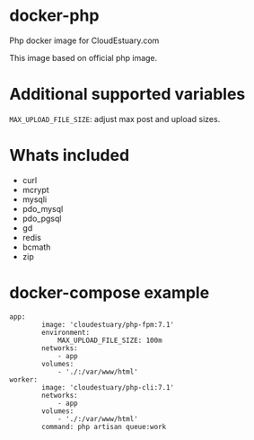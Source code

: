 # docker-php
Php docker image for CloudEstuary.com

This image based on official php image.

# Additional supported variables

`MAX_UPLOAD_FILE_SIZE`: adjust max post and upload sizes.

# Whats included

- curl
- mcrypt
- mysqli
- pdo_mysql
- pdo_pgsql 
- gd 
- redis 
- bcmath
- zip

# docker-compose example

~~~
app:
        image: 'cloudestuary/php-fpm:7.1'
        environment:
            MAX_UPLOAD_FILE_SIZE: 100m
        networks:
            - app
        volumes:
            - './:/var/www/html'
worker:
        image: 'cloudestuary/php-cli:7.1'
        networks:
            - app
        volumes:
            - './:/var/www/html'
        command: php artisan queue:work
~~~
